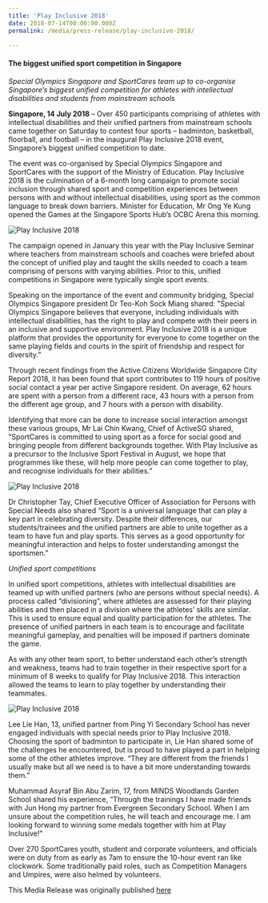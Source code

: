 ```yaml
---
title: 'Play Inclusive 2018'
date: 2018-07-14T00:00:00.000Z
permalink: /media/press-release/play-inclusive-2018/

---
```



#### The biggest unified sport competition in Singapore

*Special Olympics Singapore and SportCares team up to co-organise Singapore’s biggest unified competition for athletes with intellectual disabilities and students from mainstream schools*

**Singapore, 14 July 2018** – Over 450 participants comprising of athletes with intellectual disabilities and their unified partners from mainstream schools came together on Saturday to contest four sports – badminton, basketball, floorball, and football – in the inaugural Play Inclusive 2018 event, Singapore’s biggest unified competition to date.

The event was co-organised by Special Olympics Singapore and SportCares with the support of the Ministry of Education. Play Inclusive 2018 is the culmination of a 6-month long campaign to promote social inclusion through shared sport and competition experiences between persons with and without intellectual disabilities, using sport as the common language to break down barriers. Minister for Education, Mr Ong Ye Kung opened the Games at the Singapore Sports Hub’s OCBC Arena this morning.

![Play Inclusive 2018](/images/media-release-play-inclusive-1.jpg)

The campaign opened in January this year with the Play Inclusive Seminar where teachers from mainstream schools and coaches were briefed about the concept of unified play and taught the skills needed to coach a team comprising of persons with varying abilities. Prior to this, unified competitions in Singapore were typically single sport events.

Speaking on the importance of the event and community bridging, Special Olympics Singapore president Dr Teo-Koh Sock Miang shared: "Special Olympics Singapore believes that everyone, including individuals with intellectual disabilities, has the right to play and compete with their peers in an inclusive and supportive environment. Play Inclusive 2018 is a unique platform that provides the opportunity for everyone to come together on the same playing fields and courts in the spirit of friendship and respect for diversity.”

Through recent findings from the Active Citizens Worldwide Singapore City Report 2018, it has been found that sport contributes to 119 hours of positive social contact a year per active Singapore resident. On average, 62 hours are spent with a person from a different race, 43 hours with a person from the different age group, and 7 hours with a person with disability.

Identifying that more can be done to increase social interaction amongst these various groups, Mr Lai Chin Kwang, Chief of ActiveSG shared, “SportCares is committed to using sport as a force for social good and bringing people from different backgrounds together. With Play Inclusive as a precursor to the Inclusive Sport Festival in August, we hope that programmes like these, will help more people can come together to play, and recognise individuals for their abilities.”

![Play Inclusive 2018](/images/media-release-play-inclusive-2.jpg)

Dr Christopher Tay, Chief Executive Officer of Association for Persons with Special Needs also shared “Sport is a universal language that can play a key part in celebrating diversity. Despite their differences, our students/trainees and the unified partners are able to unite together as a team to have fun and play sports. This serves as a good opportunity for meaningful interaction and helps to foster understanding amongst the sportsmen.”

*Unified sport competitions*

In unified sport competitions, athletes with intellectual disabilities are teamed up with unified partners (who are persons without special needs). A process called “divisioning”, where athletes are assessed for their playing abilities and then placed in a division where the athletes’ skills are similar. This is used to ensure equal and quality participation for the athletes. The presence of unified partners in each team is to encourage and facilitate meaningful gameplay, and penalties will be imposed if partners dominate the game.

As with any other team sport, to better understand each other’s strength and weakness, teams had to train together in their respective sport for a minimum of 8 weeks to qualify for Play Inclusive 2018. This interaction allowed the teams to learn to play together by understanding their teammates.

![Play Inclusive 2018](/images/media-release-play-inclusive-3.jpg)

Lee Lie Han, 13, unified partner from Ping Yi Secondary School has never engaged individuals with special needs prior to Play Inclusive 2018. Choosing the sport of badminton to participate in, Lie Han shared some of the challenges he encountered, but is proud to have played a part in helping some of the other athletes improve. “They are different from the friends I usually make but all we need is to have a bit more understanding towards them.”

Muhammad Asyraf Bin Abu Zarim, 17, from MINDS Woodlands Garden School shared his experience, “Through the trainings I have made friends with Jun Hong my partner from Evergreen Secondary School. When I am unsure about the competition rules, he will teach and encourage me. I am looking forward to winning some medals together with him at Play Inclusive!"

Over 270 SportCares youth, student and corporate volunteers, and officials were on duty from as early as 7am to ensure the 10-hour event ran like clockwork. Some traditionally paid roles, such as Competition Managers and Umpires, were also helmed by volunteers.

This Media Release was originally published [here](https://www.sportsingapore.gov.sg/Newsroom/Media-Releases/2018/7/The-biggest-unified-sport-competition-in-Singapore)
